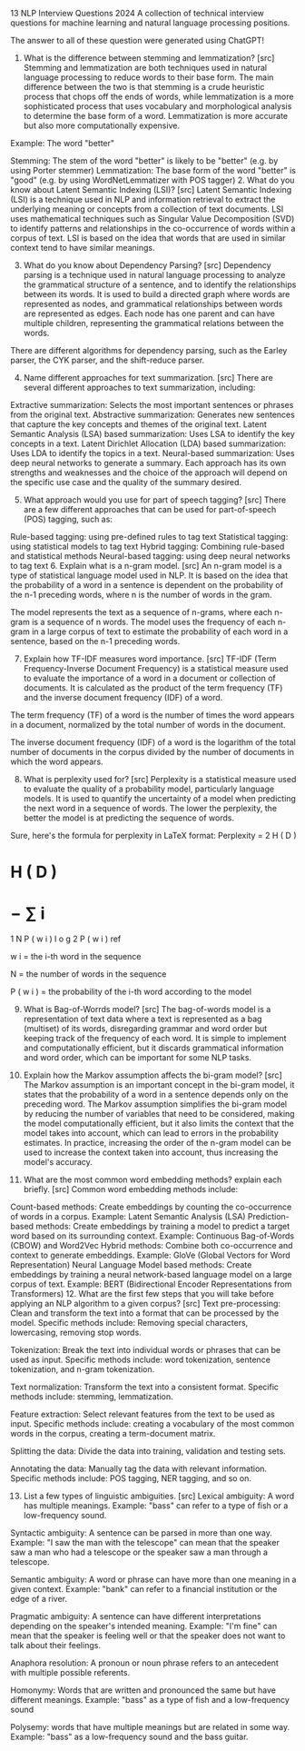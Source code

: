 13 NLP Interview Questions 2024
A collection of technical interview questions for machine learning and natural language processing positions.

The answer to all of these question were generated using ChatGPT!

1. What is the difference between stemming and lemmatization? [src]
Stemming and lemmatization are both techniques used in natural language processing to reduce words to their base form. The main difference between the two is that stemming is a crude heuristic process that chops off the ends of words, while lemmatization is a more sophisticated process that uses vocabulary and morphological analysis to determine the base form of a word. Lemmatization is more accurate but also more computationally expensive.

Example: The word "better"

Stemming: The stem of the word "better" is likely to be "better" (e.g. by using Porter stemmer)
Lemmatization: The base form of the word "better" is "good" (e.g. by using WordNetLemmatizer with POS tagger)
2. What do you know about Latent Semantic Indexing (LSI)? [src]
Latent Semantic Indexing (LSI) is a technique used in NLP and information retrieval to extract the underlying meaning or concepts from a collection of text documents. LSI uses mathematical techniques such as Singular Value Decomposition (SVD) to identify patterns and relationships in the co-occurrence of words within a corpus of text. LSI is based on the idea that words that are used in similar context tend to have similar meanings.

3. What do you know about Dependency Parsing? [src]
Dependency parsing is a technique used in natural language processing to analyze the grammatical structure of a sentence, and to identify the relationships between its words. It is used to build a directed graph where words are represented as nodes, and grammatical relationships between words are represented as edges. Each node has one parent and can have multiple children, representing the grammatical relations between the words.

There are different algorithms for dependency parsing, such as the Earley parser, the CYK parser, and the shift-reduce parser.

4. Name different approaches for text summarization. [src]
There are several different approaches to text summarization, including:

Extractive summarization: Selects the most important sentences or phrases from the original text.
Abstractive summarization: Generates new sentences that capture the key concepts and themes of the original text.
Latent Semantic Analysis (LSA) based summarization: Uses LSA to identify the key concepts in a text.
Latent Dirichlet Allocation (LDA) based summarization: Uses LDA to identify the topics in a text.
Neural-based summarization: Uses deep neural networks to generate a summary.
Each approach has its own strengths and weaknesses and the choice of the approach will depend on the specific use case and the quality of the summary desired.

5. What approach would you use for part of speech tagging? [src]
There are a few different approaches that can be used for part-of-speech (POS) tagging, such as:

Rule-based tagging: using pre-defined rules to tag text
Statistical tagging: using statistical models to tag text
Hybrid tagging: Combining rule-based and statistical methods
Neural-based tagging: using deep neural networks to tag text
6. Explain what is a n-gram model. [src]
An n-gram model is a type of statistical language model used in NLP. It is based on the idea that the probability of a word in a sentence is dependent on the probability of the n-1 preceding words, where n is the number of words in the gram.

The model represents the text as a sequence of n-grams, where each n-gram is a sequence of n words. The model uses the frequency of each n-gram in a large corpus of text to estimate the probability of each word in a sentence, based on the n-1 preceding words.

7. Explain how TF-IDF measures word importance. [src]
TF-IDF (Term Frequency-Inverse Document Frequency) is a statistical measure used to evaluate the importance of a word in a document or collection of documents. It is calculated as the product of the term frequency (TF) and the inverse document frequency (IDF) of a word.

The term frequency (TF) of a word is the number of times the word appears in a document, normalized by the total number of words in the document.

The inverse document frequency (IDF) of a word is the logarithm of the total number of documents in the corpus divided by the number of documents in which the word appears.

8. What is perplexity used for? [src]
Perplexity is a statistical measure used to evaluate the quality of a probability model, particularly language models. It is used to quantify the uncertainty of a model when predicting the next word in a sequence of words. The lower the perplexity, the better the model is at predicting the sequence of words.

Sure, here's the formula for perplexity in LaTeX format:
Perplexity = 
2
H
(
D
)

H
(
D
)
=
−
∑
i
=
1
N
P
(
w
i
)
l
o
g
2
P
(
w
i
)
 ref

w
i
 = the i-th word in the sequence

N
 = the number of words in the sequence

P
(
w
i
)
 = the probability of the i-th word according to the model


9. What is Bag-of-Worrds model? [src]
The bag-of-words model is a representation of text data where a text is represented as a bag (multiset) of its words, disregarding grammar and word order but keeping track of the frequency of each word. It is simple to implement and computationally efficient, but it discards grammatical information and word order, which can be important for some NLP tasks.

10. Explain how the Markov assumption affects the bi-gram model? [src]
The Markov assumption is an important concept in the bi-gram model, it states that the probability of a word in a sentence depends only on the preceding word. The Markov assumption simplifies the bi-gram model by reducing the number of variables that need to be considered, making the model computationally efficient, but it also limits the context that the model takes into account, which can lead to errors in the probability estimates. In practice, increasing the order of the n-gram model can be used to increase the context taken into account, thus increasing the model's accuracy.

11. What are the most common word embedding methods? explain each briefly. [src]
Common word embedding methods include:

Count-based methods: Create embeddings by counting the co-occurrence of words in a corpus. Example: Latent Semantic Analysis (LSA)
Prediction-based methods: Create embeddings by training a model to predict a target word based on its surrounding context. Example: Continuous Bag-of-Words (CBOW) and Word2Vec
Hybrid methods: Combine both co-occurrence and context to generate embeddings. Example: GloVe (Global Vectors for Word Representation)
Neural Language Model based methods: Create embeddings by training a neural network-based language model on a large corpus of text. Example: BERT (Bidirectional Encoder Representations from Transformers)
12. What are the first few steps that you will take before applying an NLP algorithm to a given corpus? [src]
Text pre-processing: Clean and transform the text into a format that can be processed by the model. Specific methods include: Removing special characters, lowercasing, removing stop words.

Tokenization: Break the text into individual words or phrases that can be used as input. Specific methods include: word tokenization, sentence tokenization, and n-gram tokenization.

Text normalization: Transform the text into a consistent format. Specific methods include: stemming, lemmatization.

Feature extraction: Select relevant features from the text to be used as input. Specific methods include: creating a vocabulary of the most common words in the corpus, creating a term-document matrix.

Splitting the data: Divide the data into training, validation and testing sets.

Annotating the data: Manually tag the data with relevant information. Specific methods include: POS tagging, NER tagging, and so on.

13. List a few types of linguistic ambiguities. [src]
Lexical ambiguity: A word has multiple meanings. Example: "bass" can refer to a type of fish or a low-frequency sound.

Syntactic ambiguity: A sentence can be parsed in more than one way. Example: "I saw the man with the telescope" can mean that the speaker saw a man who had a telescope or the speaker saw a man through a telescope.

Semantic ambiguity: A word or phrase can have more than one meaning in a given context. Example: "bank" can refer to a financial institution or the edge of a river.

Pragmatic ambiguity: A sentence can have different interpretations depending on the speaker's intended meaning. Example: "I'm fine" can mean that the speaker is feeling well or that the speaker does not want to talk about their feelings.

Anaphora resolution: A pronoun or noun phrase refers to an antecedent with multiple possible referents.

Homonymy: Words that are written and pronounced the same but have different meanings. Example: "bass" as a type of fish and a low-frequency sound

Polysemy: words that have multiple meanings but are related in some way. Example: "bass" as a low-frequency sound and the bass guitar.
